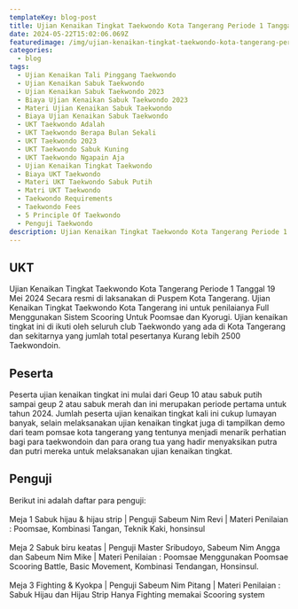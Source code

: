 ```yaml
---
templateKey: blog-post
title: Ujian Kenaikan Tingkat Taekwondo Kota Tangerang Periode 1 Tanggal 19 Mei 2024
date: 2024-05-22T15:02:06.069Z
featuredimage: /img/ujian-kenaikan-tingkat-taekwondo-kota-tangerang-periode-1-tanggal-19-mei-2024.jpg
categories:
  - blog
tags:
  - Ujian Kenaikan Tali Pinggang Taekwondo
  - Ujian Kenaikan Sabuk Taekwondo
  - Ujian Kenaikan Sabuk Taekwondo 2023
  - Biaya Ujian Kenaikan Sabuk Taekwondo 2023
  - Materi Ujian Kenaikan Sabuk Taekwondo
  - Biaya Ujian Kenaikan Sabuk Taekwondo
  - UKT Taekwondo Adalah
  - UKT Taekwondo Berapa Bulan Sekali
  - UKT Taekwondo 2023
  - UKT Taekwondo Sabuk Kuning
  - UKT Taekwondo Ngapain Aja
  - Ujian Kenaikan Tingkat Taekwondo
  - Biaya UKT Taekwondo
  - Materi UKT Taekwondo Sabuk Putih
  - Matri UKT Taekwondo
  - Taekwondo Requirements
  - Taekwondo Fees
  - 5 Principle Of Taekwondo
  - Penguji Taekwondo
description: Ujian Kenaikan Tingkat Taekwondo Kota Tangerang Periode 1 Tanggal 19 Mei 2024 Secara resmi di laksanakan di Puspem Kota Tangerang.
---
```

## UKT 

Ujian Kenaikan Tingkat Taekwondo Kota Tangerang Periode 1 Tanggal 19 Mei 2024 Secara resmi di laksanakan di Puspem Kota Tangerang. Ujian Kenaikan Tingkat Taekwondo Kota Tangerang ini untuk penilaianya Full Menggunakan Sistem Scooring Untuk Poomsae dan Kyorugi. Ujian kenaikan tingkat ini di ikuti oleh seluruh club Taekwondo yang ada di Kota Tangerang dan sekitarnya yang jumlah total pesertanya Kurang lebih 2500 Taekwondoin.

## Peserta

Peserta ujian kenaikan tingkat ini mulai dari Geup 10 atau sabuk putih sampai geup 2 atau sabuk merah dan ini merupakan periode pertama untuk tahun 2024. Jumlah peserta ujian kenaikan tingkat kali ini cukup lumayan banyak, selain melaksanakan ujian kenaikan tingkat juga di tampilkan demo dari team pomsae kota  tangerang yang tentunya menjadi menarik perhatian bagi para taekwondoin dan para orang tua yang hadir menyaksikan putra dan putri mereka untuk melaksanakan ujian kenaikan tingkat.


## Penguji

Berikut ini adalah daftar para penguji:
<br><br>
Meja 1 Sabuk hijau & hijau strip |
Penguji Sabeum Nim Revi |
Materi Penilaian : Poomsae, Kombinasi Tangan, Teknik Kaki, honsinsul
<br><br>
Meja 2 Sabuk biru keatas |
Penguji Master Sribudoyo, Sabeum Nim Angga dan Sabeum Nim Mike |
Materi Penilaian : Poomsae Menggunakan Poomsae Scooring Battle, Basic Movement, Kombinasi Tendangan, Honsinsul.
<br><br>
Meja 3 Fighting & Kyokpa |
Penguji Sabeum Nim Pitang |
Materi Penilaian : Sabuk Hijau dan Hijau Strip Hanya Fighting memakai Scooring system